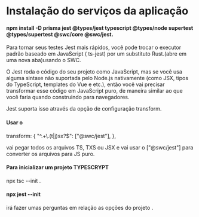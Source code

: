 # Instalação do serviços da aplicação

#### npm install -D prisma jest @types/jest typescript @types/node supertest @types/supertest @swc/core @swc/jest.

Para tornar seus testes Jest mais rápidos, você pode trocar o executor padrão baseado em JavaScript ( ts-jest) por um substituto Rust.(abre em uma nova aba)usando o SWC.

O Jest roda o código do seu projeto como JavaScript, mas se você usa alguma sintaxe não suportada pelo Node.js nativamente (como JSX, tipos do TypeScript, templates do Vue e etc.), então você vai precisar transformar esse código em JavaScript puro, de maneira similar ao que você faria quando construindo para navegadores.

Jest suporta isso através da opção de configuração transform.

#### Usar o  
transform: {
    "^.+\\.(t|j)sx?$": ["@swc/jest"],
  },
  
 vai pegar todos os arquivos TS, TXS ou JSX e vai usar o ["@swc/jest"] para converter os arquivos para JS puro.

#### Para inicializar um projeto TYPESCRYPT
 npx tsc --init .

#### npx jest --init
irá fazer umas perguntas em relação as opções do projeto .



